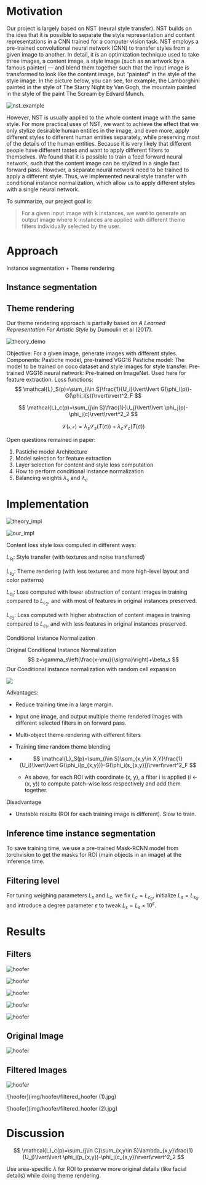 <script src="https://cdn.mathjax.org/mathjax/latest/MathJax.js?config=TeX-AMS-MML_HTMLorMML" type="text/javascript"></script>

# Motivation

Our project is largely based on NST (neural style transfer). NST builds on the idea that it is possible to separate the style representation and content representations in a CNN trained for a computer vision task. NST employs a pre-trained convolutional neural network (CNN) to transfer styles from a given image to another. In detail, it is an optimization technique used to take three images, a content image, a style image (such as an artwork by a famous painter) — and blend them together such that the input image is transformed to look like the content image, but “painted” in the style of the style image. In the picture below, you can see, for example, the Lamborghini painted in the style of The Starry Night by Van Gogh, the mountain painted in the style of the paint The Scream by Edvard Munch.

![nst_example](img/nst.jpeg)

However, NST is usually applied to the whole content image with the same style. For more practical uses of NST, we want to achieve the effect that we only stylize desirable human entities in the image, and even more, apply different styles to different human entities separately, while preserving most of the details of the human entities. Because it is very likely that different people have different tastes and want to apply different filters to themselves. We found that it is possible to train a feed forward neural network, such that the content image can be stylized in a single fast forward pass. However, a separate neural network need to be trained to apply a different style. Thus, we implemented neural style transfer with conditional instance normalization, which allow us to apply different styles with a single neural network.

To summarize, our project goal is:

> For a given input image with k instances, we want to generate an output image where k instances are applied with different theme filters individually selected by the user.

# Approach

Instance segmentation + Theme rendering

## Instance segmentation



## Theme rendering

Our theme rendering approach is partially based on *A Learned Representation For Artistic Style* by Dumoulin et al (2017).

![theory_demo](img/theory_demo.png)

Objective: For a given image, generate images with different styles.
Components: Pastiche model, pre-trained VGG16
Pastiche model: The model to be trained on coco dataset and style images for style transfer.
Pre-trained VGG16 neural network: Pre-trained on ImageNet. Used here for feature extraction.
Loss functions:
$$
\mathcal{L}_S(p)=\sum_{i\in S}\frac{1}{U_i}\lvert\lvert G(\phi_i(p))-G(\phi_i(s))\rvert\rvert^2_F
$$

$$
\mathcal{L}_c(p)=\sum_{j\in S}\frac{1}{U_j}\lvert\lvert \phi_j(p)-\phi_j(c)\rvert\rvert^2_2
$$

$$
\mathcal{L(s,c)}=\lambda_s\mathcal{L}_s(T(c))+\lambda_c\mathcal{L}_c(T(c))
$$

Open questions remained in paper:
1. Pastiche model Architecture
2. Model selection for feature extraction
3. Layer selection for content and style loss computation
4. How to perform conditional instance normalization
5. Balancing weights $\lambda_s$ and $\lambda_c$

# Implementation

![theory_impl](img/theory_impl.png)

![our_impl](img/our_impl.png)

Content loss style loss computed in different ways:

$L_{s_1}$: Style transfer (with textures and noise transferred)

$L_{s_2}$: Theme rendering (with less textures and more high-level layout and color patterns)

$L_{c_1}$: Loss computed with lower abstraction of content images in training compared to $L_{c_2}$, and with most of features in original instances preserved.

$L_{c_2}$: Loss computed with higher abstraction of content images in training compared to $L_{c_1}$, and with less features in original instances preserved.

Conditional Instance Normalization

Original Conditional Instance Normalization
$$
z=\gamma_s\left(\frac{x-\mu}{\sigma}\right)+\beta_s
$$
Our Conditional instance normalization with random cell expansion

![](img/our_cin.png)

Advantages: 

- Reduce training time in a large margin.

- Input one image, and output multiple theme rendered images with different selected filters in on forward pass.

- Multi-object theme rendering with different filters

- Training time random theme blending

- $$
  \mathcal{L}_S(p)=\sum_{i\in S}\sum_{x,y\in X,Y}\frac{1}{U_i}\lvert\lvert G(\phi_i(p_{x,y}))-G(\phi_i(s_{x,y}))\rvert\rvert^2_F
  $$

  - As above, for each ROI with coordinate (x, y), a filter i is applied (i <- (x, y)) to compute patch-wise loss respectively and add them together.
  

Disadvantage

- Unstable results (ROI for each training image is different). Slow to train.

## Inference time instance segmentation

To save training time, we use a pre-trained Mask-RCNN model from torchvision to get the masks for ROI (main objects in an image) at the inference time.

## Filtering level

For tuning weighing parameters $L_s$ and $L_c$, we fix $L_c=L_{c_0}$, initialize $L_s=L_{s_0}$, and introduce a degree parameter $\varepsilon$ to tweak $L_s=L_s\times10^\varepsilon$.

# Results

## Filters

![hoofer](img/filters/filter1.jpg)

![hoofer](img/filters/filter2.jpg)

![hoofer](img/filters/filter4.jpg)

![hoofer](img/filters/filter5.jpg)

![hoofer](img/filters/filter8.jpg)

## Original Image

![hoofer](img/hoofer/hoofer.jpg)

## Filtered Images

![hoofer](img/hoofer/filtered_hoofer.jpg)

![hoofer](img/hoofer/filtered_hoofer (1).jpg)

![hoofer](img/hoofer/filtered_hoofer (2).jpg)

# Discussion

$$
\mathcal{L}_c(p)=\sum_{j\in C}\sum_{x,y\in S}\lambda_{x,y}\frac{1}{U_j}\lvert\lvert \phi_j(p_{x,y})-\phi_j(c_{x,y})\rvert\rvert^2_2
$$

Use area-specific $\lambda$ for ROI to preserve more original details (like facial details) while doing theme rendering.

